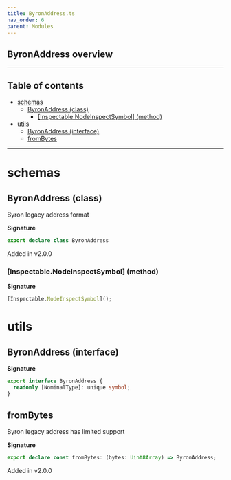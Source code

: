 ```yaml
---
title: ByronAddress.ts
nav_order: 6
parent: Modules
---
```


## ByronAddress overview

---

<h2 class="text-delta">Table of contents</h2>

- [schemas](#schemas)
  - [ByronAddress (class)](#byronaddress-class)
    - [[Inspectable.NodeInspectSymbol] (method)](#inspectablenodeinspectsymbol-method)
- [utils](#utils)
  - [ByronAddress (interface)](#byronaddress-interface)
  - [fromBytes](#frombytes)

---

# schemas

## ByronAddress (class)

Byron legacy address format

**Signature**

```ts
export declare class ByronAddress
```

Added in v2.0.0

### [Inspectable.NodeInspectSymbol] (method)

**Signature**

```ts
[Inspectable.NodeInspectSymbol]();
```

# utils

## ByronAddress (interface)

**Signature**

```ts
export interface ByronAddress {
  readonly [NominalType]: unique symbol;
}
```

## fromBytes

Byron legacy address has limited support

**Signature**

```ts
export declare const fromBytes: (bytes: Uint8Array) => ByronAddress;
```

Added in v2.0.0
